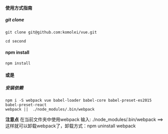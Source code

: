 <h4>使用方式指南</h4> 

<h5>git clone</h5>

    git clone git@github.com:komolei/vue.git

    cd second
<h4>npm install</h4>

    npm install
<h4>或是</h4>
<h5>安装依赖 </h5>

    npm i -S webpack vue babel-loader babel-core babel-preset-es2015 babel-preset-react
    webpack ||  ./node_modules/.bin/webpack
**注意点**
    在当前文件夹中使用webpack
    输入: ./node_modules/.bin/webpack ==>这样就可以卸载webpack了，卸载方式：npm uninstall webpack